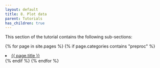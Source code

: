 ```yaml
---
layout: default
title: 8. Plot data
parent: Tutorials
has_children: true
---
```

This section of the tutorial contains the following sub-sections:

{% for page in site.pages %}
{% if page.categories contains "preproc"  %}
<li><a href="/{{ category }}/{{ page.title }}">{{ page.title }}</a></li>
{% endif %}
{% endfor %}